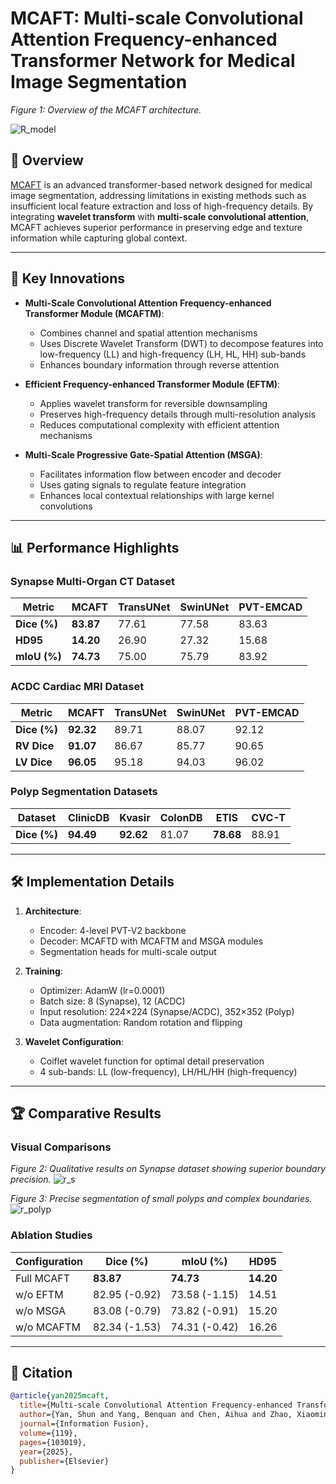 # MCAFT: Multi-scale Convolutional Attention Frequency-enhanced Transformer Network for Medical Image Segmentation

*Figure 1: Overview of the MCAFT architecture.*  

![R_model](https://github.com/user-attachments/assets/efc3e44d-bc93-4990-8f72-7eb466bc2909)

## 📌 Overview
[MCAFT](https://www.sciencedirect.com/science/article/abs/pii/S1566253525000922?via%3Dihub) is an advanced transformer-based network designed for medical image segmentation, addressing limitations in existing methods such as insufficient local feature extraction and loss of high-frequency details. By integrating **wavelet transform** with **multi-scale convolutional attention**, MCAFT achieves superior performance in preserving edge and texture information while capturing global context.

---

## 🚀 Key Innovations
- **Multi-Scale Convolutional Attention Frequency-enhanced Transformer Module (MCAFTM)**:
  - Combines channel and spatial attention mechanisms
  - Uses Discrete Wavelet Transform (DWT) to decompose features into low-frequency (LL) and high-frequency (LH, HL, HH) sub-bands
  - Enhances boundary information through reverse attention

- **Efficient Frequency-enhanced Transformer Module (EFTM)**:
  - Applies wavelet transform for reversible downsampling
  - Preserves high-frequency details through multi-resolution analysis
  - Reduces computational complexity with efficient attention mechanisms

- **Multi-Scale Progressive Gate-Spatial Attention (MSGA)**:
  - Facilitates information flow between encoder and decoder
  - Uses gating signals to regulate feature integration
  - Enhances local contextual relationships with large kernel convolutions

---

## 📊 Performance Highlights
### Synapse Multi-Organ CT Dataset
| Metric       | MCAFT | TransUNet | SwinUNet | PVT-EMCAD |
|--------------|-------|-----------|----------|-----------|
| **Dice (%)** | **83.87** | 77.61 | 77.58 | 83.63 |
| **HD95**     | **14.20** | 26.90 | 27.32 | 15.68 |
| **mIoU (%)** | **74.73** | 75.00 | 75.79 | 83.92 |

### ACDC Cardiac MRI Dataset
| Metric       | MCAFT | TransUNet | SwinUNet | PVT-EMCAD |
|--------------|-------|-----------|----------|-----------|
| **Dice (%)** | **92.32** | 89.71 | 88.07 | 92.12 |
| **RV Dice**  | **91.07** | 86.67 | 85.77 | 90.65 |
| **LV Dice**  | **96.05** | 95.18 | 94.03 | 96.02 |

### Polyp Segmentation Datasets
| Dataset      | ClinicDB | Kvasir | ColonDB | ETIS | CVC-T |
|--------------|----------|--------|---------|------|-------|
| **Dice (%)** | **94.49** | **92.62** | 81.07 | **78.68** | 88.91 |

---

## 🛠️ Implementation Details
1. **Architecture**:
   - Encoder: 4-level PVT-V2 backbone
   - Decoder: MCAFTD with MCAFTM and MSGA modules
   - Segmentation heads for multi-scale output

2. **Training**:
   - Optimizer: AdamW (lr=0.0001)
   - Batch size: 8 (Synapse), 12 (ACDC)
   - Input resolution: 224×224 (Synapse/ACDC), 352×352 (Polyp)
   - Data augmentation: Random rotation and flipping

3. **Wavelet Configuration**:
   - Coiflet wavelet function for optimal detail preservation
   - 4 sub-bands: LL (low-frequency), LH/HL/HH (high-frequency)

---

## 🏆 Comparative Results
### Visual Comparisons
*Figure 2: Qualitative results on Synapse dataset showing superior boundary precision.*
![r_s](https://github.com/user-attachments/assets/51289598-9af7-422d-a37e-c44628c848f8)

*Figure 3: Precise segmentation of small polyps and complex boundaries.*
![r_polyp](https://github.com/user-attachments/assets/235ac4ef-5bfd-4aa7-a104-1e3ff51fe2cf)

### Ablation Studies
| Configuration | Dice (%) | mIoU (%) | HD95 |
|---------------|----------|----------|------|
| Full MCAFT    | **83.87** | **74.73** | **14.20** |
| w/o EFTM      | 82.95 (-0.92) | 73.58 (-1.15) | 14.51 |
| w/o MSGA      | 83.08 (-0.79) | 73.82 (-0.91) | 15.20 |
| w/o MCAFTM    | 82.34 (-1.53) | 74.31 (-0.42) | 16.26 |

---

## 📜 Citation
```bibtex
@article{yan2025mcaft,
  title={Multi-scale Convolutional Attention Frequency-enhanced Transformer Network for Medical Image Segmentation},
  author={Yan, Shun and Yang, Benquan and Chen, Aihua and Zhao, Xiaoming and Zhang, Shiqing},
  journal={Information Fusion},
  volume={119},
  pages={103019},
  year={2025},
  publisher={Elsevier}
}
